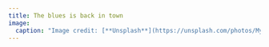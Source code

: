 ```yaml
---
title: The blues is back in town
image:
  caption: "Image credit: [**Unsplash**](https://unsplash.com/photos/MyQnvbU7T8I)"
---
```


